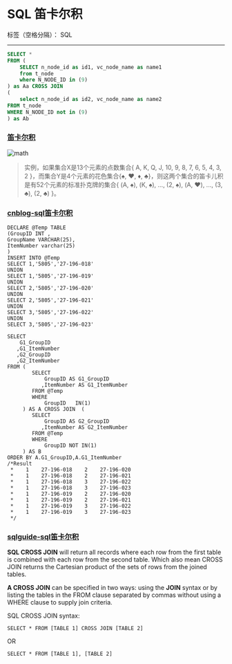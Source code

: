 #  SQL 笛卡尔积

标签（空格分隔）： SQL 

---
``` SQL 
SELECT * 
FROM (
	SELECT n_node_id as id1, vc_node_name as name1
	from t_node
	where N_NODE_ID in (9)
) as Aa CROSS JOIN 
( 
	select n_node_id as id2, vc_node_name as name2
FROM t_node
WHERE N_NODE_ID not in (9)
) as Ab 
```
### [笛卡尔积][1]
![math](https://upload.wikimedia.org/math/6/1/1/6118009d120c4f03ad9a5f56f6f90dc1.png)
> 实例，如果集合X是13个元素的点数集合{ A, K, Q, J, 10, 9, 8, 7, 6, 5, 4, 3, 2 }，而集合Y是4个元素的花色集合{♠, ♥, ♦, ♣}，则这两个集合的笛卡儿积是有52个元素的标准扑克牌的集合{ (A, ♠), (K, ♠), ..., (2, ♠), (A, ♥), ..., (3, ♣), (2, ♣) }。

### [cnblog-sql笛卡尔积](http://www.cnblogs.com/jeriffe/archive/2011/05/19/2051121.html)
```
DECLARE @Temp TABLE
(GroupID INT , 
GroupName VARCHAR(25),
ItemNumber varchar(25)
)
INSERT INTO @Temp
SELECT 1,'5805','27-196-018'
UNION
SELECT 1,'5805','27-196-019'
UNION
SELECT 2,'5805','27-196-020'
UNION
SELECT 2,'5805','27-196-021'
UNION
SELECT 3,'5805','27-196-022'
UNION
SELECT 3,'5805','27-196-023'

SELECT 
    G1_GroupID 
   ,G1_ItemNumber 
   ,G2_GroupID 
   ,G2_ItemNumber  
FROM ( 
        SELECT 
            GroupID AS G1_GroupID 
           ,ItemNumber AS G1_ItemNumber 
        FROM @Temp  
        WHERE 
            GroupID   IN(1) 
     ) AS A CROSS JOIN  ( 
        SELECT 
            GroupID AS G2_GroupID 
           ,ItemNumber AS G2_ItemNumber 
        FROM @Temp   
        WHERE 
            GroupID NOT IN(1) 
     ) AS B 
ORDER BY A.G1_GroupID,A.G1_ItemNumber
/*Result
 *    1    27-196-018    2    27-196-020
 *    1    27-196-018    2    27-196-021
 *    1    27-196-018    3    27-196-022
 *    1    27-196-018    3    27-196-023
 *    1    27-196-019    2    27-196-020
 *    1    27-196-019    2    27-196-021
 *    1    27-196-019    3    27-196-022
 *    1    27-196-019    3    27-196-023
 */
```
 
### [sqlguide-sql笛卡尔积](http://www.sqlguides.com/sql_cross_join.php)
**SQL CROSS JOIN** will return all records where each row from the first table is combined with each row from the second table. Which also mean CROSS JOIN returns the Cartesian product of the sets of rows from the joined tables.

**A CROSS JOIN** can be specified in two ways: using the **JOIN** syntax or by listing the tables in the FROM clause separated by commas without using a WHERE clause to supply join criteria.

SQL CROSS JOIN syntax:
```
SELECT * FROM [TABLE 1] CROSS JOIN [TABLE 2]
```
OR
```
SELECT * FROM [TABLE 1], [TABLE 2]
```
[1]: https://zh.wikipedia.org/wiki/笛卡尔积
